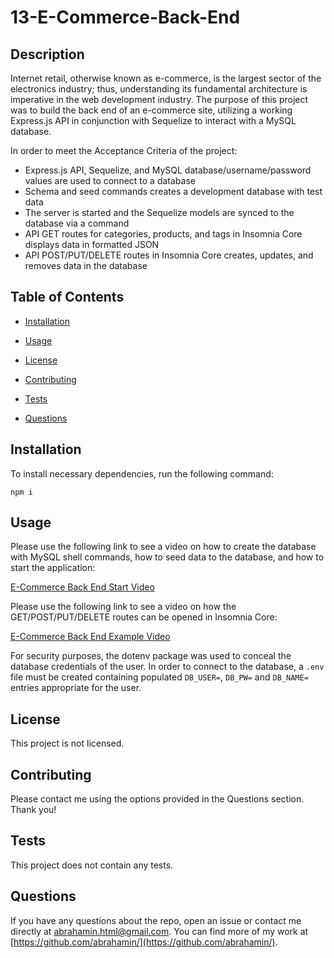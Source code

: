 # 13-E-Commerce-Back-End

 ## Description

  Internet retail, otherwise known as e-commerce, is the largest sector of the electronics industry; thus, understanding its fundamental architecture is imperative in the web development industry. The purpose of this project was to build the back end of an e-commerce site, utilizing a working Express.js API in conjunction with Sequelize to interact with a MySQL database.
  
  In order to meet the Acceptance Criteria of the project:

  * Express.js API, Sequelize, and MySQL database/username/password values are used to connect to a database
  * Schema and seed commands creates a development database with test data
  * The server is started and the Sequelize models are synced to the database via a command
  * API GET routes for categories, products, and tags in Insomnia Core displays data in formatted JSON
  * API POST/PUT/DELETE routes in Insomnia Core creates, updates, and removes data in the database

  ## Table of Contents

  * [Installation](#installation)

  * [Usage](#usage)

  * [License](#license)

  * [Contributing](#contributing)

  * [Tests](#tests)

  * [Questions](#questions)

  ## Installation

  To install necessary dependencies, run the following command:

  ```
  npm i
  ```

  ## Usage

  Please use the following link to see a video on how to create the database with MySQL shell commands, how to seed data to the database, and how to start the application:

  [E-Commerce Back End Start Video](https://watch.screencastify.com/v/wEUL2TH35viAZkkYwDbw)

  Please use the following link to see a video on how the GET/POST/PUT/DELETE routes can be opened in Insomnia Core:

  [E-Commerce Back End Example Video](https://watch.screencastify.com/v/gmIh1Bt29I0Swra0mYCc)

  For security purposes, the dotenv package was used to conceal the database credentials of the user. In order to connect to the database, a `.env` file must be created containing populated `DB_USER=`, `DB_PW=` and `DB_NAME=` entries appropriate for the user.

  ## License

  This project is not licensed.

  ## Contributing

  Please contact me using the options provided in the Questions section. Thank you!

  ## Tests

  This project does not contain any tests.

  ## Questions

  If you have any questions about the repo, open an issue or contact me directly at abrahamin.html@gmail.com. You can find more of my work at [https://github.com/abrahamin/](https://github.com/abrahamin/).